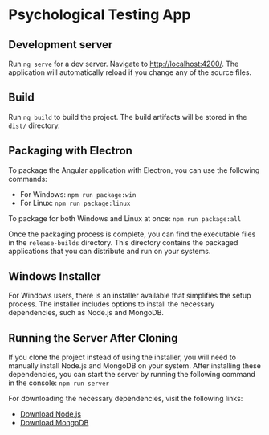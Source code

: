 # Psychological Testing App

## Development server

Run `ng serve` for a dev server. Navigate to [http://localhost:4200/](http://localhost:4200/). The application will automatically reload if you change any of the source files.

## Build

Run `ng build` to build the project. The build artifacts will be stored in the `dist/` directory.

## Packaging with Electron

To package the Angular application with Electron, you can use the following commands:

- For Windows: `npm run package:win`
- For Linux: `npm run package:linux`

To package for both Windows and Linux at once: `npm run package:all`

Once the packaging process is complete, you can find the executable files in the `release-builds` directory. This directory contains the packaged applications that you can distribute and run on your systems.

## Windows Installer

For Windows users, there is an installer available that simplifies the setup process. The installer includes options to install the necessary dependencies, such as Node.js and MongoDB.

## Running the Server After Cloning

If you clone the project instead of using the installer, you will need to manually install Node.js and MongoDB on your system. After installing these dependencies, you can start the server by running the following command in the console: `npm run server`

For downloading the necessary dependencies, visit the following links:

- [Download Node.js](https://nodejs.org/en/download/)
- [Download MongoDB](https://www.mongodb.com/try/download/community)
